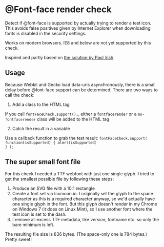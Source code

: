 # @Font-face render check

Detect if @font-face is supported by actually trying to render a test icon. This avoids false positives given by Internet Explorer when downloading fonts is disabled in the security settings.

Works on modern browsers. IE8 and below are not yet supported by this check.

Inspired and partly based on [the solution by Paul Irish](http://www.paulirish.com/2009/font-face-feature-detection/).

## Usage

Because Webkit and Gecko load data-uris asynchronously, there is a small delay before @font-face support can be determined. There are two ways to call the check:

1. Add a class to the HTML tag

If you call <code>fontFaceCheck.support();</code>, either a <code>fontfacerender</code> or a <code>no-fontfacerender</code> class will be added to the HTML tag

2. Catch the result in a variable

Use a callback function to grab the test result: <code>fontFaceCheck.support( function(isSupported) { alert(isSupported) } );</code>

## The super small font file

For this check I needed a TTF webfont with just one single glyph. I tried to get the smallest possible file by following these steps:

1. Produce an SVG file with a 10:1 rectangle
2. Create a font set via Icomoon.io. I originally set the glyph to the space character as this is a required character anyway, so we'd actually have one single glyph in the font. But this glyph doesn't render in my Chrome on Windows 7 (it does on Linux Mint), so I use another font where the test icon is set to the dash.
3. I remove all excess TTF metadata, like version, fontname etc. so only the bare minimum is left.

The resulting file size is 836 bytes. (The space-only one is 784 bytes.) Pretty sweet!
